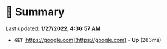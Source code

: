# 📖 Summary
Last updated: **1/27/2022, 4:36:57 AM**

- `GET` [https://google.com](https://google.com) - **Up** (283ms)
